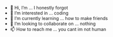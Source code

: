 - 👋 Hi, I’m ... I honestly forgot
- 👀 I’m interested in ... coding
- 🌱 I’m currently learning ... how to make friends
- 💞️ I’m looking to collaborate on ... nothing 
- 📫 How to reach me ... you cant im not human

<!---
DraXyPlayZ-037/DraXyPlayZ-037 is a ✨ special ✨ repository because its `README.md` (this file) appears on your GitHub profile.
You can click the Preview link to take a look at your changes.
--->
